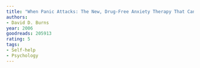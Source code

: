```yaml
---
title: "When Panic Attacks: The New, Drug-Free Anxiety Therapy That Can Change Your Life"
authors:
- David D. Burns
year: 2006
goodreads: 205913
rating: 5
tags:
- Self-help
- Psychology
---
```

